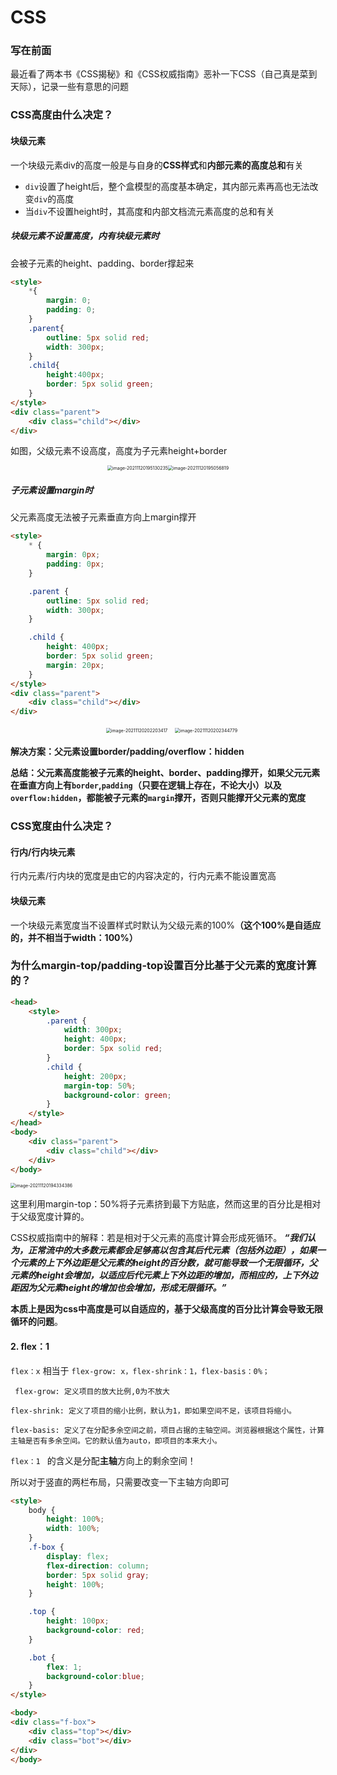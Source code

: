 # CSS

### 写在前面

最近看了两本书《CSS揭秘》和《CSS权威指南》恶补一下CSS（自己真是菜到天际），记录一些有意思的问题



### CSS高度由什么决定？

#### 块级元素

一个块级元素div的高度一般是与自身的**CSS样式**和**内部元素的高度总和**有关

- `div`设置了height后，整个盒模型的高度基本确定，其内部元素再高也无法改变`div`的高度
- 当`div`不设置height时，其高度和内部文档流元素高度的总和有关

##### 块级元素不设置高度，内有块级元素时

会被子元素的height、padding、border撑起来

```html
<style>
    *{
        margin: 0;
        padding: 0;
    }
    .parent{
        outline: 5px solid red;
        width: 300px;
    }
    .child{
        height:400px;
        border: 5px solid green;
    }
</style>
<div class="parent">
    <div class="child"></div>
</div>
```

如图，父级元素不设高度，高度为子元素height+border

<div style="display: flex; justify-content: center; align-items: center;">
    <img src="C:\Users\H\AppData\Roaming\Typora\typora-user-images\image-20211120195130235.png"
        alt="image-20211120195130235" style="zoom:50%;" />
    <img src="C:\Users\H\AppData\Roaming\Typora\typora-user-images\image-20211120195056819.png"
        alt="image-20211120195056819" style="zoom:50%;" />
</div>



##### 子元素设置margin时

父元素高度无法被子元素垂直方向上margin撑开

```html
<style>
    * {
        margin: 0px;
        padding: 0px;
    }

    .parent {
        outline: 5px solid red;
        width: 300px;
    }

    .child {
        height: 400px;
        border: 5px solid green;
        margin: 20px;
    }
</style>
<div class="parent">
    <div class="child"></div>
</div>
```

<div style="display: flex; justify-content: center; align-items: center;">
    <img src="C:\Users\H\AppData\Roaming\Typora\typora-user-images\image-20211120202203417.png"
        alt="image-20211120202203417" style="zoom:50%;" />
    <img src="C:\Users\H\AppData\Roaming\Typora\typora-user-images\image-20211120202344779.png"
        alt="image-20211120202344779" style="zoom:50%;" />
</div>

**解决方案：父元素设置border/padding/overflow：hidden**

**总结：父元素高度能被子元素的height、border、padding撑开，如果父元元素在垂直方向上有`border`,`padding`（只要在逻辑上存在，不论大小）以及`overflow:hidden`，都能被子元素的`margin`撑开，否则只能撑开父元素的宽度**



### CSS宽度由什么决定？

#### 行内/行内块元素

行内元素/行内块的宽度是由它的内容决定的，行内元素不能设置宽高

#### 块级元素

一个块级元素宽度当不设置样式时默认为父级元素的100%**（这个100%是自适应的，并不相当于width：100%）**







### 为什么margin-top/padding-top设置百分比基于父元素的宽度计算的？

```html
<head>
    <style>
        .parent {
            width: 300px;
            height: 400px;
            border: 5px solid red;
        }
        .child {
            height: 200px;
            margin-top: 50%;
            background-color: green;
        }
    </style>
</head>
<body>
    <div class="parent">
        <div class="child"></div>
    </div>
</body>
```

<img src="C:\Users\H\AppData\Roaming\Typora\typora-user-images\image-20211120194334386.png" alt="image-20211120194334386" style="zoom:50%;" />

这里利用margin-top：50%将子元素挤到最下方贴底，然而这里的百分比是相对于父级宽度计算的。

CSS权威指南中的解释：若是相对于父元素的高度计算会形成死循环。
***“我们认为，正常流中的大多数元素都会足够高以包含其后代元素（包括外边距），如果一个元素的上下外边距是父元素的height的百分数，就可能导致一个无限循环，父元素的height会增加，以适应后代元素上下外边距的增加，而相应的，上下外边距因为父元素height的增加也会增加，形成无限循环。”***

**本质上是因为css中高度是可以自适应的，基于父级高度的百分比计算会导致无限循环的问题**。

#### 2. flex：1

```flex：x``` 相当于 ```flex-grow: x，flex-shrink：1，flex-basis：0%；```

``` flex-grow: 定义项目的放大比例,0为不放大```

``` flex-shrink: 定义了项目的缩小比例，默认为1，即如果空间不足，该项目将缩小。  ```

``` flex-basis: 定义了在分配多余空间之前，项目占据的主轴空间。浏览器根据这个属性，计算主轴是否有多余空间。它的默认值为auto，即项目的本来大小。    ```

```flex：1 ``` 的含义是分配**主轴**方向上的剩余空间！

所以对于竖直的两栏布局，只需要改变一下主轴方向即可

```html
<style>
    body {
        height: 100%;
        width: 100%;
    }
    .f-box {
        display: flex;
        flex-direction: column;
        border: 5px solid gray;
        height: 100%;
    }

    .top {
        height: 100px;
        background-color: red;
    }

    .bot {
        flex: 1;
        background-color:blue;
    }
</style>

<body>
<div class="f-box">
    <div class="top"></div>
    <div class="bot"></div>
</div>
</body>
```

